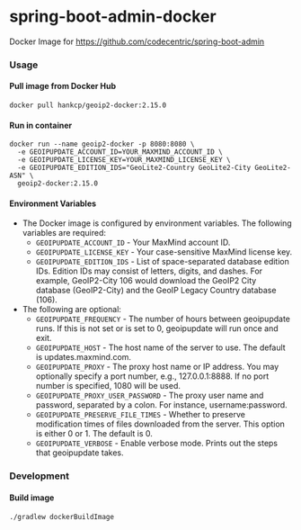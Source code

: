 # spring-boot-admin-docker
Docker Image for https://github.com/codecentric/spring-boot-admin

### Usage
#### Pull image from Docker Hub
```
docker pull hankcp/geoip2-docker:2.15.0
```
#### Run in container
```
docker run --name geoip2-docker -p 8080:8080 \
  -e GEOIPUPDATE_ACCOUNT_ID=YOUR_MAXMIND_ACCOUNT_ID \
  -e GEOIPUPDATE_LICENSE_KEY=YOUR_MAXMIND_LICENSE_KEY \
  -e GEOIPUPDATE_EDITION_IDS="GeoLite2-Country GeoLite2-City GeoLite2-ASN" \
  geoip2-docker:2.15.0
```
#### Environment Variables
* The Docker image is configured by environment variables. The following variables are required:
  * `GEOIPUPDATE_ACCOUNT_ID` - Your MaxMind account ID.
  * `GEOIPUPDATE_LICENSE_KEY` - Your case-sensitive MaxMind license key.
  * `GEOIPUPDATE_EDITION_IDS` - List of space-separated database edition IDs. Edition IDs may consist of letters, digits, and dashes. For example, GeoIP2-City 106 would download the GeoIP2 City database (GeoIP2-City) and the GeoIP Legacy Country database (106).
* The following are optional:
  * `GEOIPUPDATE_FREQUENCY` - The number of hours between geoipupdate runs. If this is not set or is set to 0, geoipupdate will run once and exit.
  * `GEOIPUPDATE_HOST` - The host name of the server to use. The default is updates.maxmind.com.
  * `GEOIPUPDATE_PROXY` - The proxy host name or IP address. You may optionally specify a port number, e.g., 127.0.0.1:8888. If no port number is specified, 1080 will be used.
  * `GEOIPUPDATE_PROXY_USER_PASSWORD` - The proxy user name and password, separated by a colon. For instance, username:password.
  * `GEOIPUPDATE_PRESERVE_FILE_TIMES` - Whether to preserve modification times of files downloaded from the server. This option is either 0 or 1. The default is 0.
  * `GEOIPUPDATE_VERBOSE` - Enable verbose mode. Prints out the steps that geoipupdate takes.

### Development
#### Build image
```
./gradlew dockerBuildImage
```